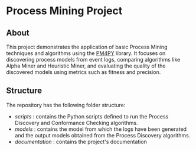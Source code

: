 # Process Mining Project

## About

This project demonstrates the application of basic Process Mining techniques and algorithms using the [PM4PY](https://pm4py.fit.fraunhofer.de) library. It focuses on discovering process models from event logs, comparing algorithms like Alpha Miner and Heuristic Miner, and evaluating the quality of the discovered models using metrics such as fitness and precision.

## Structure

The repository has the following folder structure:

- _scripts_ : contains the Python scripts defined to run the Process Discovery and Conformance Checking algorithms.
- _models_ : contains the model from which the logs have been generated and the output models obtained from the Process Discovery algorithms.
- _documentation_ : contains the project's documentation
